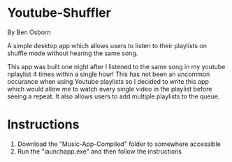 # Youtube-Shuffler
By Ben Osborn

A simple desktop app which allows users to listen to their playlists on shuffle mode without hearing the same song.

This app was built one night after I listened to the same song in my youtube nplaylist 4 times within a single hour! This has not been an uncommon occurance when using Youtube playlists so I decided to write this app which would allow me to watch every single video in the playlist before seeing a repeat. It also allows users to add multiple playlists to the queue.

# Instructions
1. Download the "Music-App-Compiled" folder to somewhere accessible
2. Run the "launchapp.exe" and then follow the instructions
